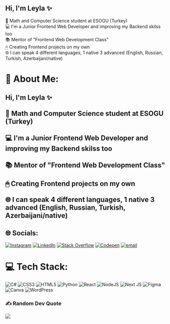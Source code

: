 ## Hi, I'm Leyla ✨

🧠 Math and Computer Science student at ESOGU (Turkey)<br/>
💻 I'm a Junior Frontend Web Developer and improving my Backend skilss too<br/>
📚 Mentor of "Frontend Web Development Class"<br/>
🖱 Creating Frontend projects on my own<br/>
🌐 I can speak 4 different languages, 1 native 3 advanced (English, Russian, Turkish, Azerbaijani/native)<br/>

# 💫 About Me:
## Hi, I'm Leyla ✨<br><br>🧠 Math and Computer Science student at ESOGU (Turkey)<br/><br>💻 I'm a Junior Frontend Web Developer and improving my Backend skilss too<br/><br>📚 Mentor of "Frontend Web Development Class"<br/><br>🖱 Creating Frontend projects on my own<br/><br>🌐 I can speak 4 different languages, 1 native 3 advanced (English, Russian, Turkish, Azerbaijani/native)


## 🌐 Socials:
[![Instagram](https://img.shields.io/badge/Instagram-%23E4405F.svg?logo=Instagram&logoColor=white)](https://instagram.com/leeylammdva) [![LinkedIn](https://img.shields.io/badge/LinkedIn-%230077B5.svg?logo=linkedin&logoColor=white)](https://linkedin.com/in/lmmmdva) [![Stack Overflow](https://img.shields.io/badge/-Stackoverflow-FE7A16?logo=stack-overflow&logoColor=white)](https://stackoverflow.com/users/leyla-mmdva) [![Codepen](https://img.shields.io/badge/Codepen-000000?logo=codepen&logoColor=white)](https://codepen.io/Leyla-Mmdva) [![email](https://img.shields.io/badge/Email-D14836?logo=gmail&logoColor=white)](mailto:lmmdva6@gmail.com ) 

# 💻 Tech Stack:
![C#](https://img.shields.io/badge/c%23-%23239120.svg?style=for-the-badge&logo=csharp&logoColor=white) ![CSS3](https://img.shields.io/badge/css3-%231572B6.svg?style=for-the-badge&logo=css3&logoColor=white) ![HTML5](https://img.shields.io/badge/html5-%23E34F26.svg?style=for-the-badge&logo=html5&logoColor=white) ![Python](https://img.shields.io/badge/python-3670A0?style=for-the-badge&logo=python&logoColor=ffdd54) ![React](https://img.shields.io/badge/react-%2320232a.svg?style=for-the-badge&logo=react&logoColor=%2361DAFB) ![NodeJS](https://img.shields.io/badge/node.js-6DA55F?style=for-the-badge&logo=node.js&logoColor=white) ![Next JS](https://img.shields.io/badge/Next-black?style=for-the-badge&logo=next.js&logoColor=white) ![Figma](https://img.shields.io/badge/figma-%23F24E1E.svg?style=for-the-badge&logo=figma&logoColor=white) ![Canva](https://img.shields.io/badge/Canva-%2300C4CC.svg?style=for-the-badge&logo=Canva&logoColor=white) ![WordPress](https://img.shields.io/badge/WordPress-%23117AC9.svg?style=for-the-badge&logo=WordPress&logoColor=white)

### ✍️ Random Dev Quote
![](https://quotes-github-readme.vercel.app/api?type=horizontal&theme=tokyonight)

<!-- Proudly created with GPRM ( https://gprm.itsvg.in ) -->
